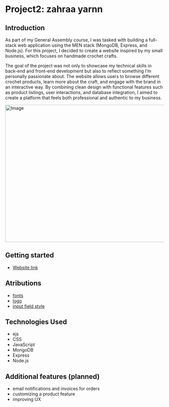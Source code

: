 # Project2: zahraa yarnn

## Introduction

As part of my General Assembly course, I was tasked with building a full-stack web application using the MEN stack (MongoDB, Express, and Node.js). For this project, I decided to create a website inspired by my small business, which focuses on handmade crochet crafts.

The goal of the project was not only to showcase my technical skills in back-end and front-end development but also to reflect something I’m personally passionate about. The website allows users to browse different crochet products, learn more about the craft, and engage with the brand in an interactive way. By combining clean design with functional features such as product listings, user interactions, and database integration, I aimed to create a platform that feels both professional and authentic to my business.

<img width="935" height="437" alt="Image" src="https://github.com/user-attachments/assets/b77dec5b-7a76-4efc-9943-e524c7446f4c" />



## Getting started

- [Website link](https://zahraayarnn.onrender.com/auth/sign-up)


## Atributions
- [fonts](https://fonts.google.com/)
- [logo](https://logo.com/flow/industry)
- [input field style](https://uiverse.io/kamehame-ha/lovely-fly-87)


## Technologies Used

- ejs
- CSS
- JavaScript
- MongoDB
- Express
- Node.js


## Additional features (planned)

- email notifications and invoices for orders
- customizing a product feature
- improving UX 
